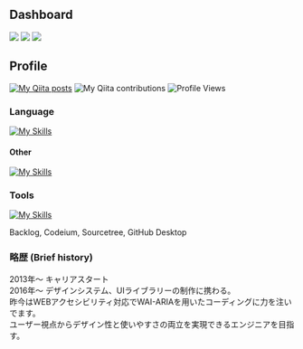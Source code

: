 ## Dashboard

![](http://github-profile-summary-cards.vercel.app/api/cards/profile-details?username=H-Manny&theme=monokai)
![](http://github-profile-summary-cards.vercel.app/api/cards/most-commit-language?username=H-Manny&theme=monokai)
![](http://github-profile-summary-cards.vercel.app/api/cards/stats?username=H-Manny&theme=monokai)

## Profile

[![My Qiita posts](https://qiita-badge.apiapi.app/s/maniwac/posts.svg)](http://qiita.com/maniwac)
![My Qiita contributions](https://qiita-badge.apiapi.app/s/maniwac/contributions.svg)
![Profile Views](https://komarev.com/ghpvc/?username=H-Manny&color=red)

### Language
[![My Skills](https://skillicons.dev/icons?i=html,css,sass,javascript,jquery&theme=light)](https://skillicons.dev)

#### Other
[![My Skills](https://skillicons.dev/icons?i=bootstrap,git,gulp&theme=light)](https://skillicons.dev)

### Tools
[![My Skills](https://skillicons.dev/icons?i=figma,vscode&theme=light)](https://skillicons.dev)

Backlog, Codeium, Sourcetree, GitHub Desktop

### 略歴 (Brief history)
2013年〜 キャリアスタート<br>
2016年〜 デザインシステム、UIライブラリーの制作に携わる。<br>
昨今はWEBアクセシビリティ対応でWAI-ARIAを用いたコーディングに力を注いでます。<br>
ユーザー視点からデザイン性と使いやすさの両立を実現できるエンジニアを目指す。


<!---
H-Manny/H-Manny is a ✨ special ✨ repository because its `README.md` (this file) appears on your GitHub profile.
You can click the Preview link to take a look at your changes.
--->
